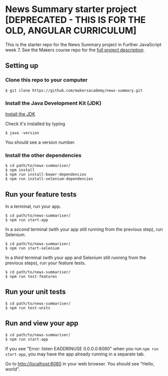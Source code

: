 # News Summary starter project [DEPRECATED - THIS IS FOR THE OLD, ANGULAR CURRICULUM]

This is the starter repo for the News Summary project in Further JavaScript week 7.  See the Makers course repo for the [full project description](https://github.com/makersacademy/course/blob/master/further_javascript/news_summary_project.md).

## Setting up

### Clone this repo to your computer

    $ git clone https://github.com/makersacademy/news-summary.git

### Install the Java Development Kit (JDK)

[Install the JDK](http://www.oracle.com/technetwork/java/javase/downloads/index.html)

Check it's installed by typing

    $ java -version

You should see a version number.

### Install the other dependencies

    $ cd path/to/news-summariser/
    $ npm install
    $ npm run install-bower-dependencies
    $ npm run install-selenium-dependencies

## Run your feature tests

In a terminal, run your app.

    $ cd path/to/news-summariser/
    $ npm run start-app

In a *second* terminal (with your app still running from the previous step), run Selenium.

    $ cd path/to/news-summariser/
    $ npm run start-selenium

In a *third* terminal (with your app and Selenium still running from the previous steps), run your feature tests.

    $ cd path/to/news-summariser/
    $ npm run test-features

## Run your unit tests

    $ cd path/to/news-summariser/
    $ npm run test-units

## Run and view your app

    $ cd path/to/news-summariser/
    $ npm run start-app

If you see "Error: listen EADDRINUSE 0.0.0.0:8080" when you run `npm run start-app`, you may have the app already running in a separate tab.

Go to [http://localhost:8080](http://localhost:8080) in your web browser.  You should see "Hello, world".
